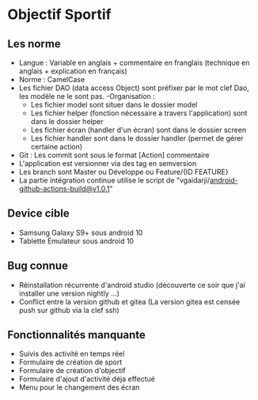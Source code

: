 # Objectif Sportif

## Les norme

- Langue : Variable en anglais + commentaire en franglais (technique en anglais + explication en français)
- Norme : CamelCase
- Les fichier DAO (data access Object) sont préfixer par le mot clef Dao, les modèle ne le sont pas.
-Organisation :
  - Les fichier model sont situer dans le dossier model
  - Les fichier helper (fonction nécessaire a travers l'application) sont dans le dossier helper
  - Les fichier écran (handler d'un écran) sont dans le dossier screen
  - Les fichier handler sont dans le dossier handler (permet de gérer certaine action)
- Git : Les commit sont sous le format [Action] commentaire
- L'application est versionner via des tag en semversion
- Les branch sont Master ou Développe ou Feature/{ID FEATURE}
- La partie intégration continue utilise le script de "vgaidarji/android-github-actions-build@v1.0.1"

## Device cible

- Samsung Galaxy S9+ sous android 10
- Tablette Émulateur sous android 10

## Bug connue

- Réinstallation récurrente d'android studio (découverte ce soir que j'ai installer une version nightly ...)
- Conflict entre la version github et gitea (La version gitea est censée push sur github via la clef ssh)

## Fonctionnalités  manquante

- Suivis des activité en temps réel
- Formulaire de création de sport
- Formulaire de création d'objectif
- Formulaire d'ajout d'activité déja effectué
- Menu pour le changement des écran
